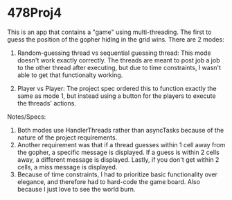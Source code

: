 # 478Proj4

This is an app that contains a "game" using multi-threading. The first to guess the position of the gopher hiding
in the grid wins. There are 2 modes: 

1. Random-guessing thread vs sequential guessing thread: This mode doesn't work exactly correctly. 
   The threads are meant to post job a job to the other thread after executing, but due to time constraints, I wasn't able 
   to get that functionalty working. 

2. Player vs Player: The project spec ordered this to function exactly the same as mode 1, but instead using 
   a button for the players to execute the threads' actions. 

Notes/Specs:
1. Both modes use HandlerThreads rather than asyncTasks because of the nature of the project requirements. 
2. Another requirement was that if a thread guesses within 1 cell away from the gopher, a specific message is displayed. 
   If a guess is within 2 cells away, a different message is displayed. Lastly, if you don't get within 2 cells, a miss
   message is displayed. 
3. Because of time constraints, I had to prioritize basic functionality over elegance, and therefore had to hard-code the 
   game board. Also because I just love to see the world burn.  
   
